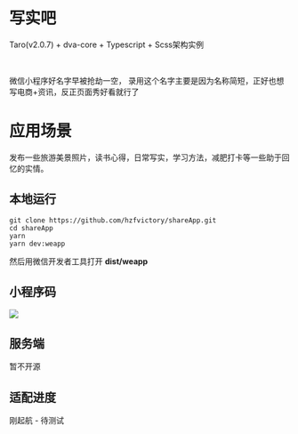 # 写实吧

Taro(v2.0.7) + dva-core + Typescript + Scss架构实例

<br/>

微信小程序好名字早被抢劫一空，
录用这个名字主要是因为名称简短，正好也想写电商+资讯，反正页面秀好看就行了

# 应用场景

发布一些旅游美景照片，读书心得，日常写实，学习方法，减肥打卡等一些助于回忆的实情。

## 本地运行

```shell script
git clone https://github.com/hzfvictory/shareApp.git
cd shareApp
yarn
yarn dev:weapp
```
然后用微信开发者工具打开 **dist/weapp**

## 小程序码

![](https://ae01.alicdn.com/kf/Hd9ba1f342e6d47bc81890f6ddf1b5c97P.jpg)

## 服务端

暂不开源

## 适配进度

刚起航  - 待测试
